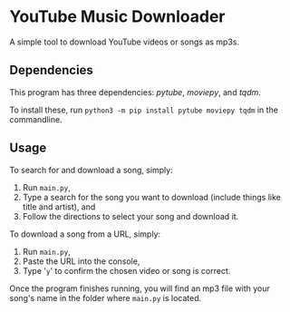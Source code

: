 # YouTube Music Downloader
A simple tool to download YouTube videos or songs as mp3s.
## Dependencies
This program has three dependencies: *pytube*, *moviepy*, and *tqdm*. 

To install these, run `python3 -m pip install pytube moviepy tqdm` in the commandline.
## Usage
To search for and download a song, simply:
1) Run `main.py`,
2) Type a search for the song you want to download (include things like title and artist), and
3) Follow the directions to select your song and download it.

To download a song from a URL, simply:
1) Run `main.py`,
2) Paste the URL into the console,
3) Type '`y`' to confirm the chosen video or song is correct.

Once the program finishes running, you will find an mp3 file with your song's name in the folder where `main.py` is located.
